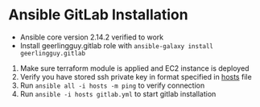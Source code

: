 # Ansible GitLab Installation

- Ansible core version 2.14.2 verified to work
- Install geerlingguy.gitlab role with `ansible-galaxy install geerlingguy.gitlab`

1. Make sure terraform module is applied and EC2 instance is deployed
2. Verify you have stored ssh private key in format specified in [hosts](./hosts) file
3. Run `ansible all -i hosts -m ping` to verify connection
4. Run `ansible -i hosts gitlab.yml` to start gitlab installation
